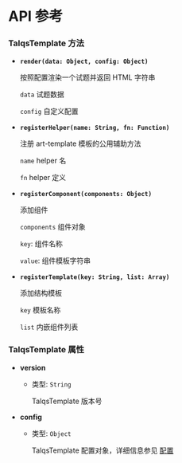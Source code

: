 # API 参考

### TalqsTemplate 方法

- **`render(data: Object, config: Object)`**

  按照配置渲染一个试题并返回 HTML 字符串

  `data`    试题数据

  `config`  自定义配置

- **`registerHelper(name: String, fn: Function)`**

  注册 art-template 模板的公用辅助方法

  `name`    helper 名

  `fn`      helper 定义


- **`registerComponent(components: Object)`**

  添加组件

  `components` 组件对象

  `key`: 组件名称

  `value`: 组件模板字符串

- **`registerTemplate(key: String, list: Array)`**

  添加结构模板

  `key`    模板名称

  `list`   内嵌组件列表


<!-- - **`updateTemplateList(key: String, list: Array)`**

  添加结构模板

  `key`    模板名称

  `list`   内嵌组件列表 -->


<!-- - **`resetComponent(keys)`**

  重置内置组件模板 -->

  
### TalqsTemplate 属性

- **version**

  - 类型: `String`

    TalqsTemplate 版本号

- **config**

  - 类型: `Object`

    TalqsTemplate 配置对象，详细信息参见 [配置](config.md)



  